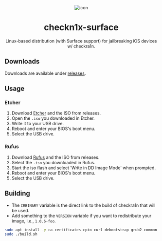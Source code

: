 <div align="center">
<picture>
<source media="(prefers-color-scheme: dark)" srcset="icon_light.png">
<img src="icon_dark.png" alt="icon">
</picture>

# checkn1x-surface

Linux-based distribution (with Surface support) for jailbreaking iOS devices w/ checkra1n.
</div>

## Downloads

Downloads are available under [releases](https://github.com/l1ghtmann/checkn1x-surface/releases).

## Usage
### Etcher
1. Download [Etcher](https://etcher.io) and the ISO from releases.
2. Open the ``.iso`` you downloaded in Etcher.
3. Write it to your USB drive.
4. Reboot and enter your BIOS's boot menu.
5. Select the USB drive.

### Rufus
1. Download [Rufus](https://rufus.ie/en/) and the ISO from releases.
2. Select the ``.iso`` you downloaded in Rufus.
3. Start the iso flash and select 'Write in DD Image Mode' when prompted.
4. Reboot and enter your BIOS's boot menu.
5. Select the USB drive.

## Building

* The ``CRBINARY`` variable is the direct link to the build of checkra1n that will be used.
* Add something to the ``VERSION`` variable if you want to redistribute your image, i.e., ``1.0.6-foo``.

```sh
sudo apt install -y ca-certificates cpio curl debootstrap grub2-common grub-efi-amd64-bin grub-pc-bin gzip mtools tar xorriso xz-utils
sudo ./build.sh
```
